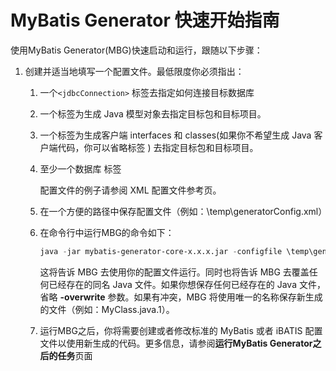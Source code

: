 # MyBatis Generator 快速开始指南

使用MyBatis Generator(MBG)快速启动和运行，跟随以下步骤：

1. 创建并适当地填写一个配置文件。最低限度你必须指出：
   1. 一个`<jdbcConnection>` 标签去指定如何连接目标数据库

   2. 一个<javaModelGenerator>标签为生成 Java 模型对象去指定目标包和目标项目。

   3. 一个<sqlMapGenerator>标签为生成客户端 interfaces 和 classes(如果你不希望生成 Java 客户端代码，你可以省略<sqlMapGenerator>标签 ) 去指定目标包和目标项目。

   4. 至少一个数据库 <table>标签

      配置文件的例子请参阅 XML 配置文件参考页。

2. 在一个方便的路径中保存配置文件（例如：\temp\generatorConfig.xml）

3. 在命令行中运行MBG的命令如下：

   ```commonlisp
   java -jar mybatis-generator-core-x.x.x.jar -configfile \temp\generatorConfig.xml -overwrite
   ```

   这将告诉 MBG 去使用你的配置文件运行。同时也将告诉 MBG 去覆盖任何已经存在的同名 Java 文件。如果你想保存任何已经存在的 Java 文件，省略 **-overwrite** 参数。如果有冲突，MBG 将使用唯一的名称保存新生成的文件（例如：MyClass.java.1）。

4. 运行MBG之后，你将需要创建或者修改标准的 MyBatis 或者 iBATIS 配置文件以使用新生成的代码。更多信息，请参阅**运行MyBatis Generator之后的任务**页面